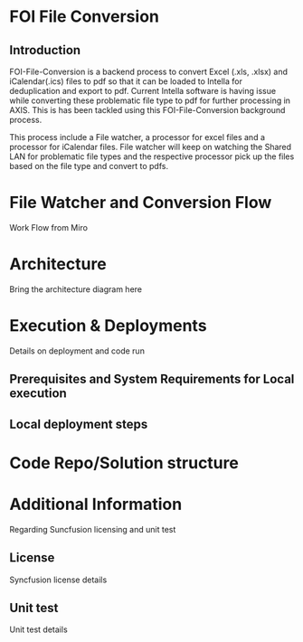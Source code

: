# FOI File Conversion

## Introduction
FOI-File-Conversion is a backend process to convert Excel (.xls, .xlsx) and iCalendar(.ics) files to pdf so that it can be loaded to Intella for deduplication and export to pdf. Current Intella software is having issue while converting these problematic file type to pdf for further processing in AXIS. This is has been tackled using this FOI-File-Conversion background process. 

This process include a File watcher, a processor for excel files and a processor for iCalendar files. File watcher will keep on watching the Shared LAN for problematic file types and the respective processor pick up the files based on the file type and convert to pdfs.

# File Watcher  and Conversion Flow

Work Flow from Miro

# Architecture

Bring the architecture diagram here


# Execution & Deployments

Details on deployment and code run
## Prerequisites and System Requirements for Local execution

## Local deployment steps

# Code Repo/Solution structure

# Additional Information

Regarding Suncfusion licensing and unit test
## License
Syncfusion license details
## Unit test

Unit test details

